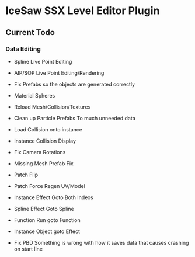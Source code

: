 # IceSaw SSX Level Editor Plugin
 
## Current Todo
 
 ### Data Editing
 - Spline Live Point Editing
 - AIP/SOP Live Point Editing/Rendering
 - Fix Prefabs so the objects are generated correctly
 - Material Spheres
 - Reload Mesh/Collision/Textures
 - Clean up Particle Prefabs To much unneeded data
 - Load Collision onto instance
 - Instance Collision Display
 - Fix Camera Rotations
 - Missing Mesh Prefab Fix
 - Patch Flip
 - Patch Force Regen UV/Model
 - Instance Effect Goto Both Indexs
 - Spline Effect Goto Spline
 - Function Run goto Function
 - Instance Object goto Effect
 
 - Fix PBD Something is wrong with how it saves data that causes crashing on start line